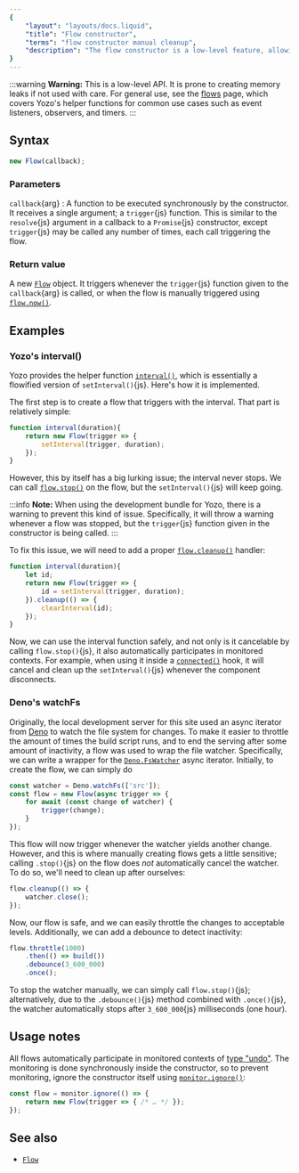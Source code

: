 ```yaml
---
{
	"layout": "layouts/docs.liquid",
	"title": "Flow constructor",
	"terms": "flow constructor manual cleanup",
	"description": "The flow constructor is a low-level feature, allowing flows to be used beyond the helpers Yozo offers."
}
---
```


:::warning
**Warning:** This is a low-level API. It is prone to creating memory leaks if not used with care. For general use, see the [flows](/docs/flow/) page, which covers Yozo's helper functions for common use cases such as event listeners, observers, and timers.
:::

## Syntax

```js
new Flow(callback);
```

### Parameters

`callback`{arg}
: A function to be executed synchronously by the constructor. It receives a single argument; a `trigger`{js} function. This is similar to the `resolve`{js} argument in a callback to a `Promise`{js} constructor, except `trigger`{js} may be called any number of times, each call triggering the flow.

### Return value

A new [`Flow`](/docs/flow/) object. It triggers whenever the `trigger`{js} function given to the `callback`{arg} is called, or when the flow is manually triggered using [`flow.now()`](/docs/flow/now/).

## Examples

### Yozo's interval()

Yozo provides the helper function [`interval()`](/docs/interval/), which is essentially a flowified version of `setInterval()`{js}. Here's how it is implemented.

The first step is to create a flow that triggers with the interval. That part is relatively simple:

```js
function interval(duration){
	return new Flow(trigger => {
		setInterval(trigger, duration);
	});
}
```

However, this by itself has a big lurking issue; the interval never stops. We can call [`flow.stop()`](/docs/flow/stop/) on the flow, but the `setInterval()`{js} will keep going.

:::info
**Note:** When using the development bundle for Yozo, there is a warning to prevent this kind of issue. Specifically, it will throw a warning whenever a flow was stopped, but the `trigger`{js} function given in the constructor is being called.
:::

To fix this issue, we will need to add a proper [`flow.cleanup()`](/docs/flow/cleanup/) handler:

```js
function interval(duration){
	let id;
	return new Flow(trigger => {
		id = setInterval(trigger, duration);
	}).cleanup(() => {
		clearInterval(id);
	});
}
```

Now, we can use the interval function safely, and not only is it cancelable by calling `flow.stop()`{js}, it also automatically participates in monitored contexts. For example, when using it inside a [`connected()`](/docs/components/connected/) hook, it will cancel and clean up the `setInterval()`{js} whenever the component disconnects.

### Deno's watchFs

Originally, the local development server for this site used an async iterator from [Deno](https://deno.com/) to watch the file system for changes. To make it easier to throttle the amount of times the build script runs, and to end the serving after some amount of inactivity, a flow was used to wrap the file watcher. Specifically, we can write a wrapper for the [`Deno.FsWatcher`](https://deno.land/api?s=Deno.FsWatcher) async iterator. Initially, to create the flow, we can simply do

```js
const watcher = Deno.watchFs(['src']);
const flow = new Flow(async trigger => {
	for await (const change of watcher) {
		trigger(change);
	}
});
```

This flow will now trigger whenever the watcher yields another change. However, and this is where manually creating flows gets a little sensitive; calling `.stop()`{js} on the flow does _not_ automatically cancel the watcher. To do so, we'll need to clean up after ourselves:

```js
flow.cleanup(() => {
	watcher.close();
});
```

Now, our flow is safe, and we can easily throttle the changes to acceptable levels. Additionally, we can add a debounce to detect inactivity:

```js
flow.throttle(1000)
	.then(() => build())
	.debounce(3_600_000)
	.once();
```

To stop the watcher manually, we can simply call `flow.stop()`{js}; alternatively, due to the `.debounce()`{js} method combined with `.once()`{js}, the watcher automatically stops after `3_600_000`{js} milliseconds (one hour).

## Usage notes

All flows automatically participate in monitored contexts of [type "undo"](/docs/monitor/undo/). The monitoring is done synchronously inside the constructor, so to prevent monitoring, ignore the constructor itself using [`monitor.ignore()`](/docs/monitor/ignore/):

```js
const flow = monitor.ignore(() => {
	return new Flow(trigger => { /* … */ });
});
```

## See also

- [`Flow`](/docs/flow/)
